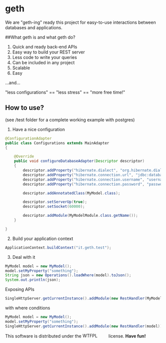 # geth

We are "geth-ing" ready this project for easy-to-use interactions between databases and applications.


##What geth is and what geth do?

1. Quick and ready back-end APIs
2. Easy way to build your REST server
3. Less code to write your queries
4. Can be included in any project
5. Scalable
7. Easy

...and...

"less configurations" == "less stress" == "more free time!"


## How to use?
(see /test folder for a complete working example with postgres)

1) Have a nice configuration 

```java
@ConfigurationAdapter
public class Configurations extends MainAdapter
{

    @Override
    public void configureDatabaseAdapter(Descriptor descriptor)
    {
        descriptor.addProperty("hibernate.dialect", "org.hibernate.dialect.databaseDialect");
        descriptor.addProperty("hibernate.connection.url", "jdbc:database://my.database.com:5432/databaseName");
        descriptor.addProperty("hibernate.connection.username", "username");
        descriptor.addProperty("hibernate.connection.password", "password");

        descriptor.addAnnotatedClass(MyModel.class);

        descriptor.setServerUp(true);
        descriptor.setSocket(60000);

        descriptor.addModule(MyModelModule.class.getName());
    }

}
```

2) Build your application context

```java
ApplicationContext.buildContext("it.geth.test");
```

3) Deal with it

```java
MyModel model = new MyModel();
model.setMyProperty("something");
String json = new Operations().loadWhere(model).toJson();
System.out.println(json);
```

Exposing APIs

```java
SingleHttpServer.getCurrentInstance().addModule(new RestHandler(MyModel.class));
```

with where conditions

```java
MyModel model = new MyModel();
model.setMyProperty("something");
SingleHttpServer.getCurrentInstance().addModule(new RestHandler(model));
```

This software is distributed under the <a href="http://www.wtfpl.net/"><img
       src="http://www.wtfpl.net/wp-content/uploads/2012/12/wtfpl-badge-4.png"
       width="80" height="15" alt="WTFPL" /></a> license. <b>Have fun!</b>
